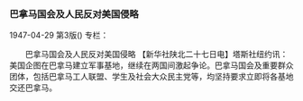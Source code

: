 ### 巴拿马国会及人民反对美国侵略

1947-04-29
第3版()
专栏：

　　巴拿马国会及人民反对美国侵略
    【新华社陕北二十七日电】塔斯社纽约讯：美国企图在巴拿马建立军事基地，继续在两国间激起争论。巴拿马国会及重要群众团体，包括巴拿马工人联盟、学生及社会大众民主党等，均坚持要求立即将各基地交还巴拿马。
